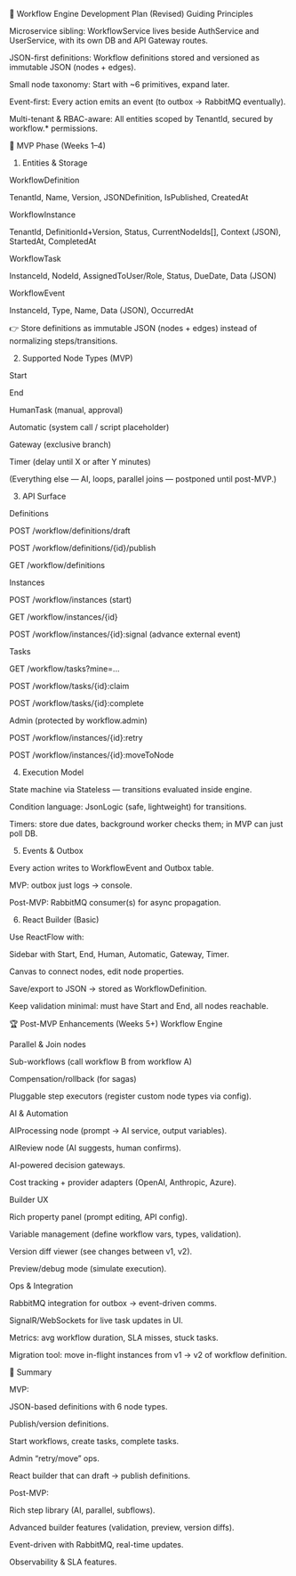 🚀 Workflow Engine Development Plan (Revised)
Guiding Principles

Microservice sibling: WorkflowService lives beside AuthService and UserService, with its own DB and API Gateway routes.

JSON-first definitions: Workflow definitions stored and versioned as immutable JSON (nodes + edges).

Small node taxonomy: Start with ~6 primitives, expand later.

Event-first: Every action emits an event (to outbox → RabbitMQ eventually).

Multi-tenant & RBAC-aware: All entities scoped by TenantId, secured by workflow.* permissions.

🥇 MVP Phase (Weeks 1–4)
1. Entities & Storage

WorkflowDefinition

TenantId, Name, Version, JSONDefinition, IsPublished, CreatedAt

WorkflowInstance

TenantId, DefinitionId+Version, Status, CurrentNodeIds[], Context (JSON), StartedAt, CompletedAt

WorkflowTask

InstanceId, NodeId, AssignedToUser/Role, Status, DueDate, Data (JSON)

WorkflowEvent

InstanceId, Type, Name, Data (JSON), OccurredAt

👉 Store definitions as immutable JSON (nodes + edges) instead of normalizing steps/transitions.

2. Supported Node Types (MVP)

Start

End

HumanTask (manual, approval)

Automatic (system call / script placeholder)

Gateway (exclusive branch)

Timer (delay until X or after Y minutes)

(Everything else — AI, loops, parallel joins — postponed until post-MVP.)

3. API Surface

Definitions

POST /workflow/definitions/draft

POST /workflow/definitions/{id}/publish

GET /workflow/definitions

Instances

POST /workflow/instances (start)

GET /workflow/instances/{id}

POST /workflow/instances/{id}:signal (advance external event)

Tasks

GET /workflow/tasks?mine=...

POST /workflow/tasks/{id}:claim

POST /workflow/tasks/{id}:complete

Admin (protected by workflow.admin)

POST /workflow/instances/{id}:retry

POST /workflow/instances/{id}:moveToNode

4. Execution Model

State machine via Stateless — transitions evaluated inside engine.

Condition language: JsonLogic (safe, lightweight) for transitions.

Timers: store due dates, background worker checks them; in MVP can just poll DB.

5. Events & Outbox

Every action writes to WorkflowEvent and Outbox table.

MVP: outbox just logs → console.

Post-MVP: RabbitMQ consumer(s) for async propagation.

6. React Builder (Basic)

Use ReactFlow with:

Sidebar with Start, End, Human, Automatic, Gateway, Timer.

Canvas to connect nodes, edit node properties.

Save/export to JSON → stored as WorkflowDefinition.

Keep validation minimal: must have Start and End, all nodes reachable.

🏆 Post-MVP Enhancements (Weeks 5+)
Workflow Engine

Parallel & Join nodes

Sub-workflows (call workflow B from workflow A)

Compensation/rollback (for sagas)

Pluggable step executors (register custom node types via config).

AI & Automation

AIProcessing node (prompt → AI service, output variables).

AIReview node (AI suggests, human confirms).

AI-powered decision gateways.

Cost tracking + provider adapters (OpenAI, Anthropic, Azure).

Builder UX

Rich property panel (prompt editing, API config).

Variable management (define workflow vars, types, validation).

Version diff viewer (see changes between v1, v2).

Preview/debug mode (simulate execution).

Ops & Integration

RabbitMQ integration for outbox → event-driven comms.

SignalR/WebSockets for live task updates in UI.

Metrics: avg workflow duration, SLA misses, stuck tasks.

Migration tool: move in-flight instances from v1 → v2 of workflow definition.

🎯 Summary

MVP:

JSON-based definitions with 6 node types.

Publish/version definitions.

Start workflows, create tasks, complete tasks.

Admin “retry/move” ops.

React builder that can draft → publish definitions.

Post-MVP:

Rich step library (AI, parallel, subflows).

Advanced builder features (validation, preview, version diffs).

Event-driven with RabbitMQ, real-time updates.

Observability & SLA features.

